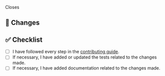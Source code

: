 <!-- the title should follow this convention '[build|chore|ci|docs|feat|fix|perf|refactor|revert]:' -->

Closes <!-- #issues -->

## 🎯 Changes

<!-- describe the changes you have made -->

## ✅ Checklist

- [ ] I have followed every step in the [contributing guide](https://github.com/saud-alnasser/starlux/blob/main/CONTRIBUTING.md).
- [ ] If necessary, I have added or updated the tests related to the changes made.
- [ ] If necessary, I have added documentation related to the changes made.
